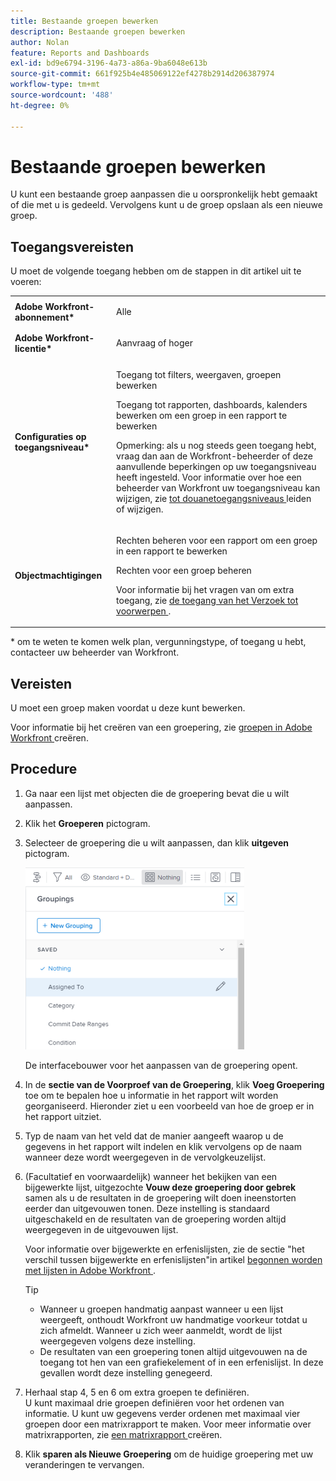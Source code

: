```yaml
---
title: Bestaande groepen bewerken
description: Bestaande groepen bewerken
author: Nolan
feature: Reports and Dashboards
exl-id: bd9e6794-3196-4a73-a86a-9ba6048e613b
source-git-commit: 661f925b4e485069122ef4278b2914d206387974
workflow-type: tm+mt
source-wordcount: '488'
ht-degree: 0%

---
```


# Bestaande groepen bewerken

<!--
<p data-mc-conditions="QuicksilverOrClassic.Draft mode">(NOTE: This is the third part of a former artcle split in 3: two how-tos and one refernece article about creating and customizing groupings)</p>
-->

U kunt een bestaande groep aanpassen die u oorspronkelijk hebt gemaakt of die met u is gedeeld. Vervolgens kunt u de groep opslaan als een nieuwe groep.

## Toegangsvereisten

U moet de volgende toegang hebben om de stappen in dit artikel uit te voeren:

<table style="table-layout:auto"> 
 <col> 
 <col> 
 <tbody> 
  <tr> 
   <td role="rowheader"><strong>Adobe Workfront-abonnement*</strong></td> 
   <td> <p>Alle</p> </td> 
  </tr> 
  <tr> 
   <td role="rowheader"><strong>Adobe Workfront-licentie*</strong></td> 
   <td> <p>Aanvraag of hoger </p> </td> 
  </tr> 
  <tr> 
   <td role="rowheader"><strong>Configuraties op toegangsniveau*</strong></td> 
   <td> <p>Toegang tot filters, weergaven, groepen bewerken</p> <p>Toegang tot rapporten, dashboards, kalenders bewerken om een groep in een rapport te bewerken</p> <p>Opmerking: als u nog steeds geen toegang hebt, vraag dan aan de Workfront-beheerder of deze aanvullende beperkingen op uw toegangsniveau heeft ingesteld. Voor informatie over hoe een beheerder van Workfront uw toegangsniveau kan wijzigen, zie <a href="../../../administration-and-setup/add-users/configure-and-grant-access/create-modify-access-levels.md" class="MCXref xref"> tot douanetoegangsniveaus </a> leiden of wijzigen.</p> </td> 
  </tr> 
  <tr> 
   <td role="rowheader"><strong>Objectmachtigingen</strong></td> 
   <td> <p>Rechten beheren voor een rapport om een groep in een rapport te bewerken</p> <p>Rechten voor een groep beheren </p> <p>Voor informatie bij het vragen van om extra toegang, zie <a href="../../../workfront-basics/grant-and-request-access-to-objects/request-access.md" class="MCXref xref"> de toegang van het Verzoek tot voorwerpen </a>.</p> </td> 
  </tr> 
 </tbody> 
</table>

&#42; om te weten te komen welk plan, vergunningstype, of toegang u hebt, contacteer uw beheerder van Workfront.

## Vereisten

U moet een groep maken voordat u deze kunt bewerken.

Voor informatie bij het creëren van een groepering, zie [ groepen in Adobe Workfront ](../../../reports-and-dashboards/reports/reporting-elements/create-groupings.md) creëren.

## Procedure

1. Ga naar een lijst met objecten die de groepering bevat die u wilt aanpassen.
1. Klik het **Groeperen** pictogram.
1. Selecteer de groepering die u wilt aanpassen, dan klik **uitgeven** pictogram.

   ![ selecteer uitgeven pictogram.](assets/customizegrouping-nwe-standard-350x291.png)

   De interfacebouwer voor het aanpassen van de groepering opent.

1. In de **sectie van de Voorproef van de Groepering**, klik **Voeg Groepering** toe om te bepalen hoe u informatie in het rapport wilt worden georganiseerd. Hieronder ziet u een voorbeeld van hoe de groep er in het rapport uitziet.

1. Typ de naam van het veld dat de manier aangeeft waarop u de gegevens in het rapport wilt indelen en klik vervolgens op de naam wanneer deze wordt weergegeven in de vervolgkeuzelijst.
1. (Facultatief en voorwaardelijk) wanneer het bekijken van een bijgewerkte lijst, uitgezochte **Vouw deze groepering door gebrek** samen als u de resultaten in de groepering wilt doen ineenstorten eerder dan uitgevouwen tonen. Deze instelling is standaard uitgeschakeld en de resultaten van de groepering worden altijd weergegeven in de uitgevouwen lijst.

   Voor informatie over bijgewerkte en erfenislijsten, zie de sectie &quot;het verschil tussen bijgewerkte en erfenislijsten&quot;in artikel [ begonnen worden met lijsten in Adobe Workfront ](../../../workfront-basics/navigate-workfront/use-lists/view-items-in-a-list.md).

   <!--
   <p data-mc-conditions="QuicksilverOrClassic.Quicksilver,QuicksilverOrClassic.Draft mode">(NOTE: the tips repeat in the Create grouping article and Common uses of text mode)</p>
   -->

   >[!TIP]
   >
   >* Wanneer u groepen handmatig aanpast wanneer u een lijst weergeeft, onthoudt Workfront uw handmatige voorkeur totdat u zich afmeldt. Wanneer u zich weer aanmeldt, wordt de lijst weergegeven volgens deze instelling.
   >* De resultaten van een groepering tonen altijd uitgevouwen na de toegang tot hen van een grafiekelement of in een erfenislijst. In deze gevallen wordt deze instelling genegeerd.

1. Herhaal stap 4, 5 en 6 om extra groepen te definiëren.\
   U kunt maximaal drie groepen definiëren voor het ordenen van informatie. U kunt uw gegevens verder ordenen met maximaal vier groepen door een matrixrapport te maken. Voor meer informatie over matrixrapporten, zie [ een matrixrapport ](../../../reports-and-dashboards/reports/creating-and-managing-reports/create-matrix-report.md) creëren.

1. Klik **sparen als Nieuwe Groepering** om de huidige groepering met uw veranderingen te vervangen.
